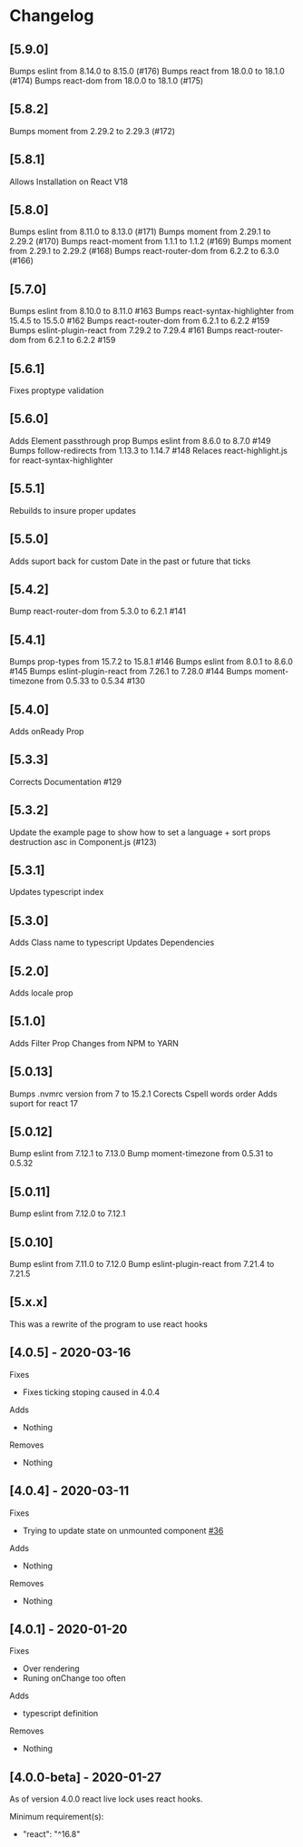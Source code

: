 # Changelog

## [5.9.0]
Bumps eslint from 8.14.0 to 8.15.0 (#176)
Bumps react from 18.0.0 to 18.1.0 (#174)
Bumps react-dom from 18.0.0 to 18.1.0 (#175)

## [5.8.2]
Bumps moment from 2.29.2 to 2.29.3 (#172)

## [5.8.1]
Allows Installation on React V18

## [5.8.0]
Bumps eslint from 8.11.0 to 8.13.0 (#171)
Bumps moment from 2.29.1 to 2.29.2 (#170)
Bumps react-moment from 1.1.1 to 1.1.2 (#169)
Bumps moment from 2.29.1 to 2.29.2 (#168)
Bumps react-router-dom from 6.2.2 to 6.3.0 (#166)

## [5.7.0]
Bumps eslint from 8.10.0 to 8.11.0 #163
Bumps react-syntax-highlighter from 15.4.5 to 15.5.0 #162
Bumps react-router-dom from 6.2.1 to 6.2.2 #159
Bumps eslint-plugin-react from 7.29.2 to 7.29.4 #161
Bumps react-router-dom from 6.2.1 to 6.2.2 #159

## [5.6.1]
Fixes proptype validation

## [5.6.0]
Adds Element passthrough prop
Bumps eslint from 8.6.0 to 8.7.0 #149
Bumps follow-redirects from 1.13.3 to 1.14.7 #148
Relaces react-highlight.js for react-syntax-highlighter

## [5.5.1]
Rebuilds to insure proper updates

## [5.5.0]
Adds suport back for custom Date in the past or future that ticks

## [5.4.2]
Bump react-router-dom from 5.3.0 to 6.2.1 #141

## [5.4.1]
Bumps prop-types from 15.7.2 to 15.8.1 #146
Bumps eslint from 8.0.1 to 8.6.0 #145
Bumps eslint-plugin-react from 7.26.1 to 7.28.0 #144
Bumps moment-timezone from 0.5.33 to 0.5.34 #130

## [5.4.0]
Adds onReady Prop

## [5.3.3]
Corrects Documentation #129

## [5.3.2]
Update the example page to show how to set a language + sort props destruction asc in Component.js (#123)

## [5.3.1]
Updates typescript index

## [5.3.0]
Adds Class name to typescript
Updates Dependencies

## [5.2.0]
Adds locale prop

## [5.1.0]
Adds Filter Prop
Changes from NPM to YARN

## [5.0.13]
Bumps .nvmrc version from 7 to 15.2.1
Corects Cspell words order
Adds suport for react 17

## [5.0.12]

Bump eslint from 7.12.1 to 7.13.0
Bump moment-timezone from 0.5.31 to 0.5.32

## [5.0.11]

Bump eslint from 7.12.0 to 7.12.1

## [5.0.10]

Bump eslint from 7.11.0 to 7.12.0
Bump eslint-plugin-react from 7.21.4 to 7.21.5

## [5.x.x]

This was a rewrite of the program to use react hooks

## [4.0.5] - 2020-03-16

Fixes
* Fixes ticking stoping caused in 4.0.4

Adds
*  Nothing

Removes
*  Nothing

## [4.0.4] - 2020-03-11

Fixes
* Trying to update state on unmounted component [#36](https://github.com/pvoznyuk/react-live-clock/issues/36#issuecomment-597352873)

Adds
*  Nothing

Removes
*  Nothing

## [4.0.1] - 2020-01-20

Fixes
*  Over rendering
*  Runing onChange too often

Adds
* typescript definition

Removes
*  Nothing

## [4.0.0-beta] - 2020-01-27
As of version 4.0.0 react live lock uses react hooks.

Minimum requirement(s):
*  "react": "^16.8"
